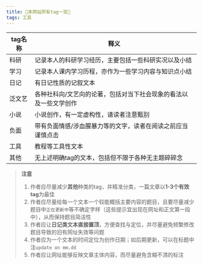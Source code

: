 ```yaml
---
title: 🔧本网站所有tag一览🔧
tags: 工具
---
```


|tag名称|释义|
|-|-|
|科研|记录本人的科研学习经历，主要包括一些科研实况以及小结|
|学习|记录本人课内学习历程，亦作为一些学习内容与知识点小结|
|日记|有日记性质的记叙文本|
|泛文艺|各种社科向/文艺向的论著，包括对当下社会现象的看法以及一些文学创作|
|小说|小说创作，有一定虚构性，请读者注意甄别|
|负面|带有负面情感/涉血腥暴力等的文字，读者在阅读之前应当谨慎点击|
|工具|教程等工具性文本|
|其他|无上述明确tag的文本，包括但不限于各种无主题碎碎念|

> **注意**
> 1. 作者应尽量减少**其他**种类的tag，并精准分类，一篇文章以**1-3个有效tag**为最佳
> 2. 作者应尽量给每一个文本一个较能概括主要内容的题目，且要尽量减少题目中`正在更新中`等不确定字样（这些提示宜出现在网址和正文第一段中），从而保持题目简洁性
> 3. 作者应让**日记类文本直接置顶**，方便查找与定位，并尽量避免频繁修改题目导致的旧有网址失效等问题
> 4. 作者应为一个文本的时间定位为创作日期；如后期更新，可以在标题中注`update on mm.dd`
> 5. 作者应让网址能够反映文章主体内容，而尽量避免含糊不清的标注

